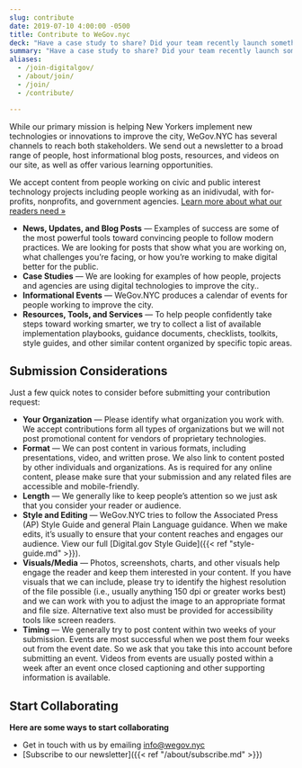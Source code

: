 ```yaml
---
slug: contribute
date: 2019-07-10 4:00:00 -0500
title: Contribute to WeGov.nyc
deck: "Have a case study to share? Did your team recently launch something new? Here is what we're looking for."
summary: "Have a case study to share? Did your team recently launch something new? Here is what we're looking for."
aliases:
  - /join-digitalgov/
  - /about/join/
  - /join/
  - /contribute/

---
```


While our primary mission is helping New Yorkers implement new technologies or innovations to improve the city, WeGov.NYC has several channels to reach both stakeholders. We send out a newsletter to a broad range of people, host informational blog posts, resources, and videos on our site, as well as offer various learning opportunities.

We accept content from people working on civic and public interest technology projects including people working as an inidivudal, with for-profits, nonprofits, and government agencies. [Learn more about what our readers need »](#what-our-readers-need)

- **News, Updates, and Blog Posts** — Examples of success are some of the most powerful tools toward convincing people to follow modern practices. We are looking for posts that show what you are working on, what challenges you’re facing, or how you’re working to make digital better for the public.
- **Case Studies** — We are looking for examples of how people, projects and agencies are using digital technologies to improve the city..
- **Informational Events** — WeGov.NYC produces a calendar of events for people working to improve the city.
- **Resources, Tools, and Services** — To help people confidently take steps toward working smarter, we try to collect a list of available implementation playbooks, guidance documents, checklists, toolkits, style guides, and other similar content organized by specific topic areas.

<!-- {{< hs-form-contribute >}} -->

## Submission Considerations

Just a few quick notes to consider before submitting your contribution request:

- **Your Organization** — Please identify what organization you work with. We accept contributions form all types of organizations but we will not post promotional content for vendors of proprietary technologies.
- **Format** — We can post content in various formats, including presentations, video, and written prose. We also link to content posted by other individuals and organizations. As is required for any online content, please make sure that your submission and any related files are accessible and mobile-friendly.
- **Length** — We generally like to keep people’s attention so we just ask that you consider your reader or audience.
- **Style and Editing** — WeGov.NYC tries to follow the Associated Press (AP) Style Guide and general Plain Language guidance. When we make edits, it’s usually to ensure that your content reaches and engages our audience. View our full [Digital.gov Style Guide]({{< ref "style-guide.md" >}}).
- **Visuals/Media** — Photos, screenshots, charts, and other visuals help engage the reader and keep them interested in your content. If you have visuals that we can include, please try to identify the highest resolution of the file possible (i.e., usually anything 150 dpi or greater works best) and we can work with you to adjust the image to an appropriate format and file size. Alternative text also must be provided for accessibility tools like screen readers.
- **Timing** — We generally try to post content within two weeks of your submission. Events are most successful when we post them four weeks out from the event date. So we ask that you take this into account before submitting an event. Videos from events are usually posted within a week after an event once closed captioning and other supporting information is available.

## Start Collaborating

**Here are some ways to start collaborating**

- Get in touch with us by emailing [info@wegov.nyc](mailto:info@wegov.nyc)
- [Subscribe to our newsletter]({{< ref "/about/subscribe.md" >}})
